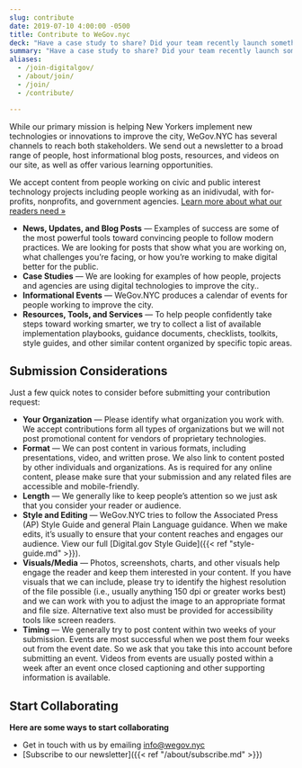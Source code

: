 ```yaml
---
slug: contribute
date: 2019-07-10 4:00:00 -0500
title: Contribute to WeGov.nyc
deck: "Have a case study to share? Did your team recently launch something new? Here is what we're looking for."
summary: "Have a case study to share? Did your team recently launch something new? Here is what we're looking for."
aliases:
  - /join-digitalgov/
  - /about/join/
  - /join/
  - /contribute/

---
```


While our primary mission is helping New Yorkers implement new technologies or innovations to improve the city, WeGov.NYC has several channels to reach both stakeholders. We send out a newsletter to a broad range of people, host informational blog posts, resources, and videos on our site, as well as offer various learning opportunities.

We accept content from people working on civic and public interest technology projects including people working as an inidivudal, with for-profits, nonprofits, and government agencies. [Learn more about what our readers need »](#what-our-readers-need)

- **News, Updates, and Blog Posts** — Examples of success are some of the most powerful tools toward convincing people to follow modern practices. We are looking for posts that show what you are working on, what challenges you’re facing, or how you’re working to make digital better for the public.
- **Case Studies** — We are looking for examples of how people, projects and agencies are using digital technologies to improve the city..
- **Informational Events** — WeGov.NYC produces a calendar of events for people working to improve the city.
- **Resources, Tools, and Services** — To help people confidently take steps toward working smarter, we try to collect a list of available implementation playbooks, guidance documents, checklists, toolkits, style guides, and other similar content organized by specific topic areas.

<!-- {{< hs-form-contribute >}} -->

## Submission Considerations

Just a few quick notes to consider before submitting your contribution request:

- **Your Organization** — Please identify what organization you work with. We accept contributions form all types of organizations but we will not post promotional content for vendors of proprietary technologies.
- **Format** — We can post content in various formats, including presentations, video, and written prose. We also link to content posted by other individuals and organizations. As is required for any online content, please make sure that your submission and any related files are accessible and mobile-friendly.
- **Length** — We generally like to keep people’s attention so we just ask that you consider your reader or audience.
- **Style and Editing** — WeGov.NYC tries to follow the Associated Press (AP) Style Guide and general Plain Language guidance. When we make edits, it’s usually to ensure that your content reaches and engages our audience. View our full [Digital.gov Style Guide]({{< ref "style-guide.md" >}}).
- **Visuals/Media** — Photos, screenshots, charts, and other visuals help engage the reader and keep them interested in your content. If you have visuals that we can include, please try to identify the highest resolution of the file possible (i.e., usually anything 150 dpi or greater works best) and we can work with you to adjust the image to an appropriate format and file size. Alternative text also must be provided for accessibility tools like screen readers.
- **Timing** — We generally try to post content within two weeks of your submission. Events are most successful when we post them four weeks out from the event date. So we ask that you take this into account before submitting an event. Videos from events are usually posted within a week after an event once closed captioning and other supporting information is available.

## Start Collaborating

**Here are some ways to start collaborating**

- Get in touch with us by emailing [info@wegov.nyc](mailto:info@wegov.nyc)
- [Subscribe to our newsletter]({{< ref "/about/subscribe.md" >}})
